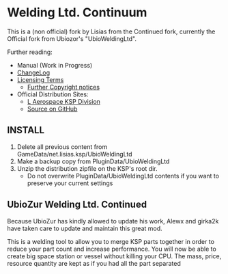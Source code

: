 Welding Ltd. Continuum
======================

This is a (non official) fork by Lisias from the Continued fork, currently the Official fork from Ubiozor's "UbioWeldingLtd".

Further reading:

* Manual (Work in Progress)
* [ChangeLog](./GameData/UbioWeldingLtd/changelog.txt)
* [Licensing Terms](./GameData/UbioWeldingLtd/CC_BY-NC-SA-3_0.txt.txt)
	+ [Further Copyright notices](./GameData/UbioWeldingLtd/license.txt)
* Official Distribution Sites:
	+ [L Aerospace KSP Division](http://ksp.lisias.net/content/add-ons/UbioWeldContinuum/README.md)
	+ [Source on GitHub](https://github.com/net-lisias-ksp/UbioWeldContinuum)

INSTALL
-------

1. Delete all previous content from GameData/net.lisias.ksp/UbioWeldingLtd
2. Make a backup copy from PluginData/UbioWeldingLtd
3. Unzip the distribution zipfile on the KSP's root dir.
    * Do not overwrite PluginData/UbioWeldingLtd contents if you want to preserve your current settings


UbioZur Welding Ltd. Continued
------------------------------

Because UbioZur has kindly allowed to update his work, Alewx and girka2k have taken care to update and maintain this great mod.

This is a welding tool to allow you to merge KSP parts together in order to reduce your part count and increase performance. You will now be able to create big space station or vessel without killing your CPU.
The mass, price, resource quantity are kept as if you had all the part separated
